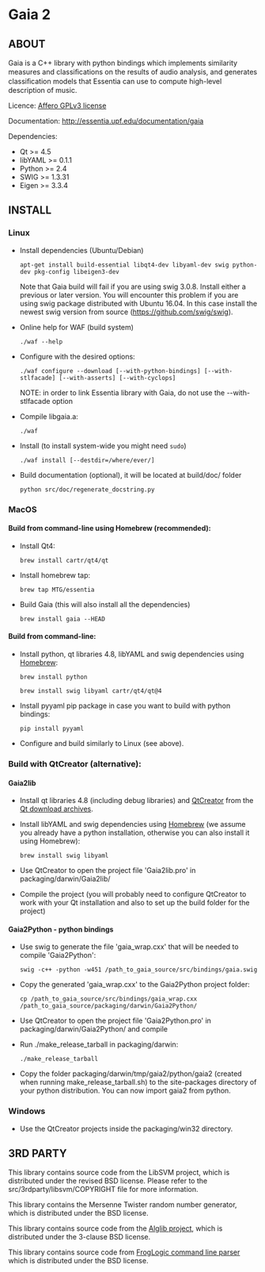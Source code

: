 # Gaia 2

## ABOUT

Gaia is a C++ library with python bindings which implements similarity measures and classiﬁcations on the results of audio analysis, and generates classiﬁcation models that Essentia can use to compute high-level description of music.

Licence: [Affero GPLv3 license](http://www.gnu.org/licenses/agpl.html)

Documentation: http://essentia.upf.edu/documentation/gaia


Dependencies:

  * Qt >= 4.5
  * libYAML >= 0.1.1
  * Python >= 2.4
  * SWIG >= 1.3.31
  * Eigen >= 3.3.4


## INSTALL

### Linux

- Install dependencies (Ubuntu/Debian)

      apt-get install build-essential libqt4-dev libyaml-dev swig python-dev pkg-config libeigen3-dev

   Note that Gaia build will fail if you are using swig 3.0.8. Install either a previous or later version. You will encounter this problem if you are using swig package distributed with Ubuntu 16.04. In this case install the newest swig version from source (https://github.com/swig/swig).

- Online help for WAF (build system)

      ./waf --help

- Configure with the desired options:

      ./waf configure --download [--with-python-bindings] [--with-stlfacade] [--with-asserts] [--with-cyclops]

    NOTE: in order to link Essentia library with Gaia, do not use the --with-stlfacade option

- Compile libgaia.a:

      ./waf

- Install (to install system-wide you might need `sudo`)

      ./waf install [--destdir=/where/ever/]

- Build documentation (optional), it will be located at build/doc/ folder

      python src/doc/regenerate_docstring.py


### MacOS

#### Build from command-line using Homebrew (recommended):
- Install Qt4:
    
      brew install cartr/qt4/qt
    
- Install homebrew tap:
    
      brew tap MTG/essentia
    

- Build Gaia (this will also install all the dependencies)

      brew install gaia --HEAD

#### Build from command-line:

- Install python, qt libraries 4.8, libYAML and swig dependencies using [Homebrew](http://brew.sh):

      brew install python

      brew install swig libyaml cartr/qt4/qt@4

- Install pyyaml pip package in case you want to build with python bindings:

      pip install pyyaml

- Configure and build similarly to Linux (see above).

### Build with QtCreator (alternative):

#### Gaia2lib

- Install qt libraries 4.8 (including debug libraries) and [QtCreator](https://download.qt.io/archive/qtcreator/4.4/4.4.1/) from the [Qt download archives](https://download.qt.io/archive/qt/4.8/4.8.7/).

- Install libYAML and swig dependencies using [Homebrew](http://brew.sh) (we assume you already have a python installation, otherwise you can also install it using Homebrew):

      brew install swig libyaml

- Use QtCreator to open the project file 'Gaia2lib.pro' in packaging/darwin/Gaia2lib/

- Compile the project (you will probably need to configure QtCreator to work with your Qt installation and also to set up the build folder for the project)

#### Gaia2Python - python bindings

- Use swig to generate the file 'gaia_wrap.cxx' that will be needed to compile 'Gaia2Python':

      swig -c++ -python -w451 /path_to_gaia_source/src/bindings/gaia.swig

- Copy the generated 'gaia_wrap.cxx' to the Gaia2Python project folder:

      cp /path_to_gaia_source/src/bindings/gaia_wrap.cxx /path_to_gaia_source/packaging/darwin/Gaia2Python/

- Use QtCreator to open the project file 'Gaia2Python.pro' in packaging/darwin/Gaia2Python/ and compile

- Run ./make_release_tarball in packaging/darwin:

      ./make_release_tarball

- Copy the folder packaging/darwin/tmp/gaia2/python/gaia2 (created when running make_release_tarball.sh) to the site-packages directory of your python distribution. You can now import gaia2 from python.

### Windows

- Use the QtCreator projects inside the packaging/win32 directory.


## 3RD PARTY

This library contains source code from the LibSVM project, which is distributed under the revised BSD license.
Please refer to the src/3rdparty/libsvm/COPYRIGHT file for more information.

This library contains the Mersenne Twister random number generator, which is distributed under the BSD license.

This library contains source code from the [Alglib project](http://www.alglib.net), which is distributed under the 3-clause BSD license.

This library contains source code from [FrogLogic command line parser](http://www.froglogic.com/pg?id=PublicationsFreeware&category=getopt) which is distributed under the BSD license.
